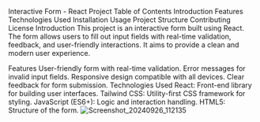 Interactive Form - React Project
Table of Contents
Introduction
Features
Technologies Used
Installation
Usage
Project Structure
Contributing
License
Introduction
This project is an interactive form built using React. The form allows users to fill out input fields with real-time validation, feedback, and user-friendly interactions. It aims to provide a clean and modern user experience.

Features
User-friendly form with real-time validation.
Error messages for invalid input fields.
Responsive design compatible with all devices.
Clear feedback for form submission.
Technologies Used
React: Front-end library for building user interfaces.
Tailwind CSS: Utility-first CSS framework for styling.
JavaScript (ES6+): Logic and interaction handling.
HTML5: Structure of the form.
![Screenshot_20240926_112135](https://github.com/user-attachments/assets/a32c0be5-b119-4e7b-9a00-1b7b01d4f108)
